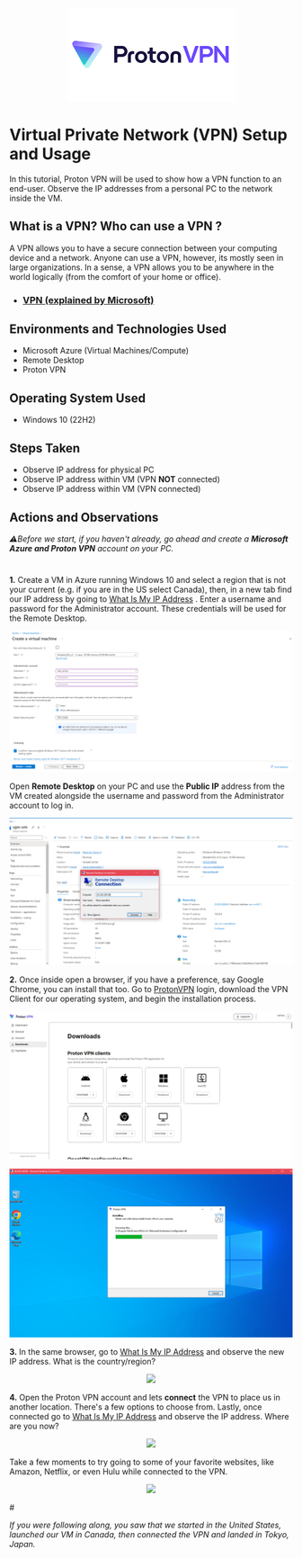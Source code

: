 <p align="center">
<img src="Proton VPN.png"/>
</p>

<h1>Virtual Private Network (VPN) Setup and Usage</h1>
In this tutorial, Proton VPN will be used to show how a VPN function to an end-user. Observe the IP addresses from a personal PC to the network inside the VM. 
<h2>What is a VPN? Who can use a VPN ? </h2>  
A VPN allows you to have a secure connection between your computing device and a network. Anyone can use a VPN, however, its mostly seen in large organizations. In a sense, a VPN allows you to be anywhere in the world logically (from the comfort of your home or office). 

- ### [VPN (explained by Microsoft)](https://azure.microsoft.com/en-us/resources/cloud-computing-dictionary/what-is-vpn/#types)

<h2>Environments and Technologies Used</h2>

- Microsoft Azure (Virtual Machines/Compute)
- Remote Desktop
- Proton VPN

<h2>Operating System Used </h2>

- Windows 10 (22H2)

<h2>Steps Taken</h2>

- Observe IP address for physical PC
- Observe IP address within VM (VPN **NOT** connected)
- Observe IP address within VM (VPN connected)

<h2>Actions and Observations</h2>

_⚠️Before we start, if you haven't already, go ahead and create a **Microsoft Azure and Proton VPN** account on your PC._
#


**1️.** Create a VM in Azure running Windows 10 and select a region that is not your current (e.g. if you are in the US select Canada), then, in a new tab find our IP address by going to [What Is My IP Address](https://whatismyipaddress.com/) . Enter a username and password for the Administrator account. These credentials will be used for the Remote Desktop.
<p align="center"> <img src="Create VM.1.png"/> </p>


Open **Remote Desktop** on your PC and use the **Public IP** address from the VM created alongside the username and password from the Administrator account to log in. 
<p align="center"> <img src="RDP.png"/> </p>




**2️.** Once inside open a browser, if you have a preference, say Google Chrome, you can install that too. Go to [ProtonVPN](https://protonvpn.com/) login, download the VPN Client for our operating system, and begin the installation process. 
<p align="center"> <img src="VPN Clients.jpg"/> </p>
<p> <p align="center"> <img src="Install Proton VPN.png"/> </p>




**3.** In the same browser, go to [What Is My IP Address](https://whatismyipaddress.com/) and observe the new IP address. What is the country/region?  
<p> <p align="center"> <img src="Insert Image Here"/> </p>




**4.** Open the Proton VPN account and lets **connect** the VPN to place us in another location. There's a few options to choose from. Lastly, once connected go to [What Is My IP Address](https://whatismyipaddress.com/) and observe the IP address. Where are you now?  
<p> <p align="center"> <img src="Insert Image Here"/> </p>


Take a few moments to try going to some of your favorite websites, like Amazon, Netflix, or even Hulu while connected to the VPN.  
<p> <p align="center"> <img src="Insert Image Here"/> </p>
#

_If you were following along, you saw that we started in the United States, launched our VM in Canada, then connected the VPN and landed in Tokyo, Japan._




<br />
